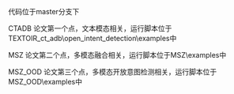 代码位于master分支下

CTADB 论文第一个点，文本模态相关，运行脚本位于TEXTOIR_ct_adb\open_intent_detection\examples中

MSZ 论文第二个点，多模态融合相关，运行脚本位于MSZ\examples中

MSZ_OOD 论文第三个点，多模态开放意图检测相关，运行脚本位于MSZ_OOD\examples中
